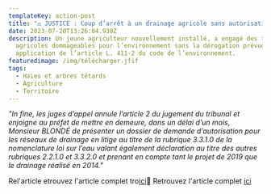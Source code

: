 ```yaml
---
templateKey: action-post
title: "⚖️ JUSTICE : Coup d’arrêt à un drainage agricole sans autorisation"
date: 2023-07-20T13:26:04.938Z
description: Un jeune agriculteur nouvellement installé, a engagé des travaux
  agricoles dommageables pour l’environnement sans la dérogation prévue en
  application de l’article L. 411-2 du code de l’environnement.
featuredimage: /img/télécharger.jfif
tags:
  - Haies et arbres têtards
  - Agriculture
  - Territoire
---
```

<!--StartFragment-->

*"In fine, les juges d’appel annule l’article 2 du jugement du tribunal et enjoigne au préfet de mettre en demeure, dans un délai d’un mois, Monsieur BLONDÉ de présenter un dossier de demande d’autorisation pour les réseaux de drainage en litige au titre de la rubrique 3.3.1.0 de la nomenclature loi sur l’eau valant également déclaration au titre des autres rubriques 2.2.1.0 et 3.3.2.0 et prenant en compte tant le projet de 2019 que le drainage réalisé en 2014."*

<!--EndFragment-->

Rel'article etrouvez l'article complet tro[ici](https://cpepesc.org/6-nature-et-pollutions/les-news/coup-darret-a-un-drainage-agricole-sans-autorisation/?fbclid=IwAR38yy343_wLQnA-jS60X425K7Au-6eBR5UOsII8foaDsTDdPy9hM-4Am-g_aem_ARdMEPjapPoXSvCGEkThXL7BncYbAGKu4gUKB3_j1bNclgVIbsShRO-Yah7P2G36HBs)📰 Retrouvez l'article complet [ici](https://cpepesc.org/6-nature-et-pollutions/les-news/coup-darret-a-un-drainage-agricole-sans-autorisation/?fbclid=IwAR38yy343_wLQnA-jS60X425K7Au-6eBR5UOsII8foaDsTDdPy9hM-4Am-g_aem_ARdMEPjapPoXSvCGEkThXL7BncYbAGKu4gUKB3_j1bNclgVIbsShRO-Yah7P2G36HBs)